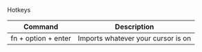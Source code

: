 Hotkeys

| Command                                 | Description                                                               |
| --------------------------------------- | --------------------------------------------------------------------------|
| fn + option + enter                     | Imports whatever your cursor is on                                        |